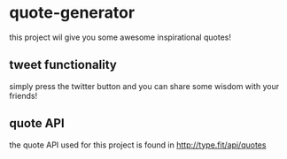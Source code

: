 # quote-generator

this project wil give you some awesome inspirational quotes!

## tweet functionality

simply press the twitter button and you can share some wisdom with your friends!

## quote API

the quote API used for this project is found in http://type.fit/api/quotes

